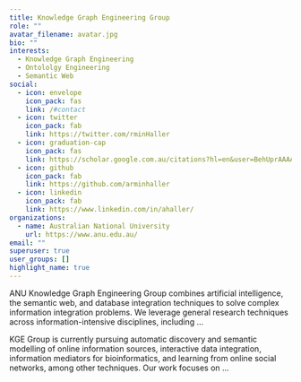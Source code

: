 ```yaml
---
title: Knowledge Graph Engineering Group
role: ""
avatar_filename: avatar.jpg
bio: ""
interests:
  - Knowledge Graph Engineering
  - Ontololgy Engineering
  - Semantic Web
social:
  - icon: envelope
    icon_pack: fas
    link: /#contact
  - icon: twitter
    icon_pack: fab
    link: https://twitter.com/rminHaller
  - icon: graduation-cap
    icon_pack: fas
    link: https://scholar.google.com.au/citations?hl=en&user=BehUprAAAAAJ
  - icon: github
    icon_pack: fab
    link: https://github.com/arminhaller
  - icon: linkedin
    icon_pack: fab
    link: https://www.linkedin.com/in/ahaller/
organizations:
  - name: Australian National University
    url: https://www.anu.edu.au/
email: ""
superuser: true
user_groups: []
highlight_name: true
---
```

ANU Knowledge Graph Engineering Group combines artificial intelligence, the semantic web, and database integration techniques to solve complex information integration problems. We leverage general research techniques across information-intensive disciplines, including ...

KGE Group is currently pursuing automatic discovery and semantic modelling of online information sources, interactive data integration, information mediators for bioinformatics, and learning from online social networks, among other techniques. Our work focuses on ...
